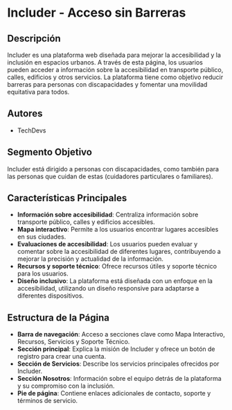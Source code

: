 # Includer - Acceso sin Barreras

## Descripción
Includer es una plataforma web diseñada para mejorar la accesibilidad y la inclusión en espacios urbanos. A través de esta página, los usuarios pueden acceder a información sobre la accesibilidad en transporte público, calles, edificios y otros servicios. La plataforma tiene como objetivo reducir barreras para personas con discapacidades y fomentar una movilidad equitativa para todos.

## Autores
- TechDevs

## Segmento Objetivo
Includer está dirigido a personas con discapacidades, como también para las personas que cuidan de estas (cuidadores particulares o familiares).

## Características Principales
- **Información sobre accesibilidad**: Centraliza información sobre transporte público, calles y edificios accesibles.
- **Mapa interactivo**: Permite a los usuarios encontrar lugares accesibles en sus ciudades.
- **Evaluaciones de accesibilidad**: Los usuarios pueden evaluar y comentar sobre la accesibilidad de diferentes lugares, contribuyendo a mejorar la precisión y actualidad de la información.
- **Recursos y soporte técnico**: Ofrece recursos útiles y soporte técnico para los usuarios.
- **Diseño inclusivo**: La plataforma está diseñada con un enfoque en la accesibilidad, utilizando un diseño responsive para adaptarse a diferentes dispositivos.

## Estructura de la Página
- **Barra de navegación**: Acceso a secciones clave como Mapa Interactivo, Recursos, Servicios y Soporte Técnico.
- **Sección principal**: Explica la misión de Includer y ofrece un botón de registro para crear una cuenta.
- **Sección de Servicios**: Describe los servicios principales ofrecidos por Includer.
- **Sección Nosotros**: Información sobre el equipo detrás de la plataforma y su compromiso con la inclusión.
- **Pie de página**: Contiene enlaces adicionales de contacto, soporte y términos de servicio.
